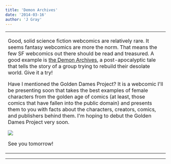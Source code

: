 ```yaml
---
title: 'Demon Archives'
date: '2014-03-16'
author: 'J Gray'
---
```


<div>
<!-- Main content here -->
<table border="0" class="post"><tbody><tr><td>
   
   <div class="post_body">
       <p>Good, solid science fiction webcomics are relatively rare. It seems fantasy webcomics are more the norm. That means the few SF webcomics out there should be read and treasured. A good example is <a href="https://www.comic-rocket.com/explore/the-demon-archives/" target="_blank">the Demon Archives</a>, a post-apocalyptic tale that tells the story of a group trying to rebuild their desolate world. Give it a try!</p><p>Have I mentioned the Golden Dames Project? It is a webcomic I'll be presenting soon that takes the best examples of female characters from the golden age of comics (at least, those comics that have fallen into the public domain) and presents them to you with facts about the characters, creators, comics, and publishers behind them. I'm hoping to debut the Golden Dames Project very soon.</p><p><img src="/pics/c682b66cb81ef65a10cd49cd91e75f98.png"></p><p>See you tomorrow!</p>
   </div>
   </td></tr>
   </tbody></table><hr><table style="width:100%; border:0;" class="comment_table"><tbody></tbody></table>
<!-- End main content -->
              </div>
